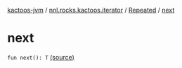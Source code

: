 [kactoos-jvm](../../index.md) / [nnl.rocks.kactoos.iterator](../index.md) / [Repeated](index.md) / [next](.)

# next

`fun next(): T` [(source)](https://github.com/neonailol/kactoos/blob/master/kactoos-jvm/src/main/kotlin/nnl/rocks/kactoos/iterator/Repeated.kt#L45)